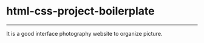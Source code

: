 # html-css-project-boilerplate
---------------------------------------------------------
It is a good interface photography website to organize picture.

